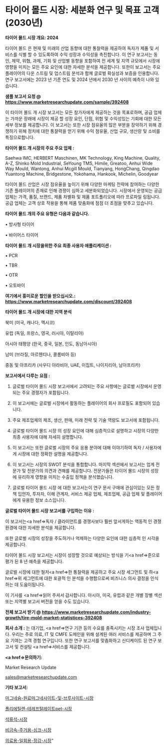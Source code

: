 # 타이어 몰드 시장: 세분화 연구 및 목표 고객(2030년)

<strong>타이어 몰드 시장 개요: 2024</strong>

타이어 몰드 은 현재 및 미래의 산업 동향에 대한 통찰력을 제공하여 독자가 제품 및 서비스를 식별 할 수 있도록하여 수익 성장과 수익성을 촉진합니다. 이 연구 보고서는 동인, 제약, 위협, 과제, 기회 및 산업별 동향을 포함하여 전 세계 및 지역 규모에서 시장에 영향을 미치는 모든 주요 요인에 대한 자세한 분석을 제공합니다. 또한이 보고서는 주요 플레이어의 다운 스트림 및 업스트림 분석과 함께 글로벌 확실성과 보증을 인용합니다. 연구 보고서에는 2023 년 기준 연도 및 2024 년에서 2030 년 사이의 예측이 나와 있습니다.



<strong>샘플 보고서 요청 @ <a href=https://www.marketresearchupdate.com/sample/392408>https://www.marketresearchupdate.com/sample/392408</a></strong>

이 타이어 몰드 개 시장 보고서는 모든 참가자에게 제공하는 것을 목표로하며, 공급 업체는 가까운 장래에 시장이 제공 할 성장 요인, 단점, 위협 및 수익성있는 기회에 대한 모든 세부 정보를 제공합니다. 이 보고서는 또한 시장 점유율의 많은 부분을 장악하기 위해 경쟁하기 위해 정치에 대한 통찰력을 얻기 위해 수익 점유율, 산업 규모, 생산량 및 소비를 특징으로합니다.



<strong>타이어 몰드 개 시장의 주요 주요 업체 :</strong>

Saehwa IMC, HERBERT Maschinen, MK Technology, King Machine, Quality, A-Z, Shinko Mold Industrial, SeYoung TMS, Himile, Greatoo, Anhui Wide Way Mould, Wantong, Anhui Mcgill Mould, Tianyang, HongChang, Qingdao Yuantong Machine, Bridgestone, Yokohama, Hankook, Michelin, Goodyear

타이어 몰드 산업은 시장 점유율을 높이기 위해 다양한 마케팅 전략에 참여하는 다양한 기존 플레이어의 존재로 인해 경쟁이 심하고 세분화되었습니다. 시장에서 운영되는 공급 업체는 가격, 품질, 브랜드, 제품 차별화 및 제품 포트폴리오에 따라 프로파일 링됩니다. 공급 업체는 고객 상호 작용을 통해 제품 맞춤화에 점점 더 초점을 맞추고 있습니다.



<strong>타이어 몰드 개의 주요 유형은 다음과 같습니다.</strong>

• 방사형 타이어

• 바이어스 타이어



<strong>타이어 몰드 개 시장을위한 주요 최종 사용자 애플리케이션 :</strong>

• PCR

• TBR

• OTR

• 오토바이



<strong>여기에서 흥미로운 할인을 받으십시오.: <a href=https://www.marketresearchupdate.com/discount/392408>https://www.marketresearchupdate.com/discount/392408</a></strong>



<strong>타이어 몰드 개 시장에 대한 지역 분석</strong>

북미 (미국, 캐나다, 멕시코)

유럽 (독일, 프랑스, 영국, 러시아, 이탈리아)

아시아 태평양 (한국, 중국, 일본, 인도, 동남아시아)

남미 (브라질, 아르헨티나, 콜롬비아 등)

중동 및 아프리카 (사우디 아라비아, UAE, 이집트, 나이지리아, 남아프리카)



<strong>보고서에서 다루는 요점 :</strong>

1. 글로벌 타이어 몰드 시장 보고서에서 고려되는 주요 사항에는 글로벌 시장에서 운영되는 주요 경쟁자가 포함됩니다.

2. 이 보고서에는 글로벌 시장에서 활동하는 플레이어의 회사 프로필도 포함되어 있습니다.

3. 주요 제조업체의 제조, 생산, 판매, 미래 전략 및 기술 역량도 보고서에 포함됩니다.

4. 글로벌 타이어 몰드 시장 의 성장 요인에 대해 심층적으로 설명하고 시장의 다양한 최종 사용자에 대해 자세히 설명합니다.

5. 이 보고서는 또한 글로벌 시장의 주요 응용 분야에 대해 이야기하여 독자 / 사용자에게 시장에 대한 정확한 설명을 제공합니다.

6. 이 보고서는 시장의 SWOT 분석을 통합합니다. 마지막 섹션에서 보고서는 업계 전문가 및 전문가의 의견과 견해를 제공합니다. 전문가들은 타이어 몰드 시장의 성장에 유리하게 영향을 미치는 수출입 정책을 분석했습니다.

7. 글로벌 타이어 몰드 시장 에 대한 보고서는이 연구 문서 구매에 관심이있는 모든 정책 입안자, 투자자, 이해 관계자, 서비스 제공 업체, 제조업체, 공급 업체 및 플레이어에게 유용한 정보 소스입니다.



<strong>글로벌 타이어 몰드 시장 보고서를 구입하는 이유 :</strong>

이 보고서는<a href=>독자 / 클</a>라이언트를 경쟁사보다 훨씬 앞서게하는 역동적 인 경쟁 환경에 대한 자세한 분석을 제공합니다.

또한 글로벌 시장의 성장을 주도하거나 억제하는 다양한 요인에 대한 심층적 인 시각을 제공합니다.

타이어 몰드 시장 보고서는 시장이 성장할 것으로 예상되는 방식을 기<a href=>준으로</a> 평가 된 8 년 예측을 제공합니다.

글로벌 시장에 대한 철저<a href=>한 통찰력</a>을 제공하고 주요 시장 세그먼트 및 하<a href=>위 세그</a>먼트에 대한 포괄적 인 분석을 수행함으로써 비즈니스 의사 결정을 인식하는 데 도움이됩니다.

이 기사를 <a href=>읽어 주</a>셔서 감사합니다. 아시아, 미국, 유럽과 같은 개별 장별 섹션 또는 지역별 보고서 버전을 얻을 수도 있습니다.



<strong>전체 보고서 받기 @ <a href=https://www.marketresearchupdate.com/industry-growth/tire-mold-market-statistices-392408>https://www.marketresearchupdate.com/industry-growth/tire-mold-market-statistices-392408</a></strong>



<strong>회사 소개 :</strong>
는 대기업, <a href=>연구 기</a>관 등의 수요를 충족시키는 시장 조사 업체입니다. 우리는 주로 의료, IT 및 CMFE 도메인을 위해 설계된 여러 서비스를 제공하며 그 주요 기여는 고객 경험 연구입니다. 또한 연구 보고서를 맞춤화하고 신디케이트 된 연구 보고서 및 컨설팅 <a href=>서비</a>스를 제공합니다.



<strong><a href=>문의하기:</a></strong>

Market Research Update

sales@marketresearchupdate.com



<strong>기타 보고서:</strong>

<a href=https://www.linkedin.com/pulse/마그네슘-원료마그네사이트-및-브루사이트-시장-현재-미래-성장-2029/>마그네슘-원료마그네사이트-및-브루사이트-시장</a>

<a href=https://www.linkedin.com/pulse/폴리에틸렌-테레프탈레이트pet-시장-경쟁-분석-및-성장-잠재력-2029-ah0vf/>폴리에틸렌-테레프탈레이트pet-시장</a>

<a href=https://www.linkedin.com/pulse/석류석-시장-현재-및-미래-성장-2029-consumer-connection-chronicles-24--a2y8f/>석류석-시장</a>

<a href=https://www.linkedin.com/pulse/비금속-주거용-싱크-시장-동향-및-성장-전망-survey-savvy-insights-360-analysis-ohcuf/>비금속-주거용-싱크-시장</a>

<a href=https://www.linkedin.com/pulse/의료용-일회용-장갑-시장-경쟁-분석-및-성장-잠재력-2030-market-matrix-musings-analysis-hwusf/>의료용-일회용-장갑-시장</a>"
